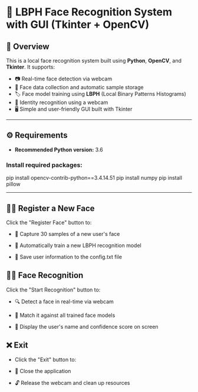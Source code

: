 # 🧠 LBPH Face Recognition System with GUI (Tkinter + OpenCV)

## 🎯 Overview

This is a local face recognition system built using **Python**, **OpenCV**, and **Tkinter**. It supports:

- 📷 Real-time face detection via webcam  
- 🧠 Face data collection and automatic sample storage  
- 🏷️ Face model training using **LBPH** (Local Binary Patterns Histograms)  
- 👤 Identity recognition using a webcam  
- 🖥️ Simple and user-friendly GUI built with Tkinter  

---

## ⚙️ Requirements

- **Recommended Python version:** 3.6

### Install required packages:

pip install opencv-contrib-python==3.4.14.51
pip install numpy
pip install pillow

---

## 🧍‍♂️ Register a New Face
Click the "Register Face" button to:

- 📸 Capture 30 samples of a new user's face

- 🧠 Automatically train a new LBPH recognition model

- 📝 Save user information to the config.txt file
  
## 🕵️‍♂️ Face Recognition
Click the "Start Recognition" button to:

- 🔍 Detect a face in real-time via webcam

- 🧾 Match it against all trained face models

- 📌 Display the user's name and confidence score on screen

## ❌ Exit
- Click the "Exit" button to:

- 🛑 Close the application

- 🔓 Release the webcam and clean up resources
